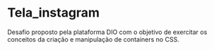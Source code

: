 # Tela_instagram

Desafio proposto pela plataforma DIO com o objetivo de exercitar os conceitos da criação e manipulação de containers no CSS.
